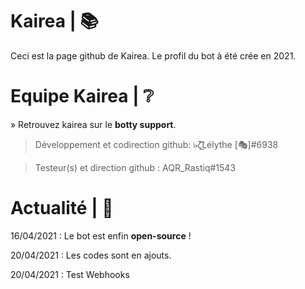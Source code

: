 # Kairea | 📚
Ceci est la page github de Kairea.
Le profil du bot à été crée en 2021.


# Equipe Kairea | ❔

» Retrouvez kairea sur le **botty support**.

> Développement et codirection github:
๖̶ζ͜͡Lélythe [🎭]#6938

> Testeur(s) et direction github :
AQR_Rastiq#1543


# Actualité | 📰

16/04/2021 : Le bot est enfin **__open-source__** !

20/04/2021 : Les codes sont en ajouts.

20/04/2021 : Test Webhooks